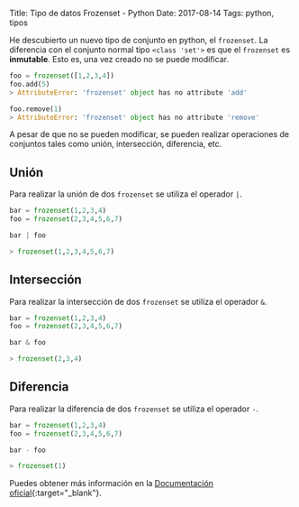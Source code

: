 Title: Tipo de datos Frozenset  - Python
Date: 2017-08-14
Tags: python, tipos

He descubierto un nuevo tipo de conjunto en python, el `frozenset`. La diferencia
con el conjunto normal tipo `<class 'set'>` es que el `frozenset` es **inmutable**. 
Esto es, una vez creado no se puede modificar.

```python
foo = frozenset([1,2,3,4])
foo.add(5)
> AttributeError: 'frozenset' object has no attribute 'add'

foo.remove(1)
> AttributeError: 'frozenset' object has no attribute 'remove'
```

A pesar de que no se pueden modificar, se pueden realizar operaciones de conjuntos tales
como unión, intersección, diferencia, etc.

## Unión

Para realizar la unión de dos `frozenset` se utiliza el operador `|`.

```python
bar = frozenset(1,2,3,4)
foo = frozenset(2,3,4,5,6,7)

bar | foo

> frozenset(1,2,3,4,5,6,7)
```

## Intersección

Para realizar la intersección de dos `frozenset` se utiliza el operador `&`.

```python
bar = frozenset(1,2,3,4)
foo = frozenset(2,3,4,5,6,7)

bar & foo

> frozenset(2,3,4)
```

## Diferencia

Para realizar la diferencia de dos `frozenset` se utiliza el operador `-`.

```python
bar = frozenset(1,2,3,4)
foo = frozenset(2,3,4,5,6,7)

bar - foo

> frozenset(1)
```

Puedes obtener más información en la [Documentación oficial](https://docs.python.org/3/library/stdtypes.html#frozenset){:target="_blank"}.